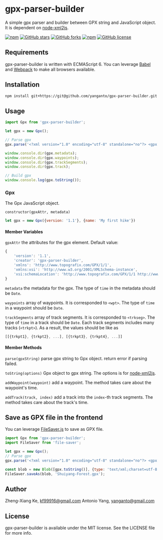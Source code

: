 # gpx-parser-builder
A simple gpx parser and builder between GPX string and JavaScript object. It is dependent on [node-xml2js](https://github.com/Leonidas-from-XIV/node-xml2js).

[![npm](https://img.shields.io/npm/dt/gpx-parser-builder.svg)](https://www.npmjs.com/package/gpx-parser-builder)
[![GitHub stars](https://img.shields.io/github/stars/kf99916/gpx-parser-builder.svg)](https://github.com/kf99916/gpx-parser-builder/stargazers)
[![GitHub forks](https://img.shields.io/github/forks/kf99916/gpx-parser-builder.svg)](https://github.com/kf99916/gpx-parser-builder/network)
[![npm](https://img.shields.io/npm/v/gpx-parser-builder.svg)](https://www.npmjs.com/package/gpx-parser-builder)
[![GitHub license](https://img.shields.io/github/license/kf99916/gpx-parser-builder.svg)](https://github.com/kf99916/gpx-parser-builder/blob/master/LICENSE)

## Requirements

gpx-parser-builder is written with ECMAScript 6. You can leverage [Babel](https://babeljs.io/) and [Webpack](https://webpack.js.org/) to make all browsers available.

## Installation

```bash
npm install git+https://git@github.com/yanganto/gpx-parser-builder.git --save
```

## Usage

```javascript
import Gpx from 'gpx-parser-builder';

let gpx = new Gpx();

// Parse gpx
gpx.parse('<?xml version="1.0" encoding="utf-8" standalone="no"?> <gpx xmlns:xsi="http://www.w3.org/2001/XMLSchema-instance" version="1.1" xmlns="http://www.topografix.com/GPX/1/1" creator="Hikingbook" xmlns:gpxhb="https://hikingbook.net/xmlschemas/1/0" xsi:schemaLocation="http://www.topografix.com/GPX/1/1 http://www.topografix.com/GPX/1/1/gpx.xsd https://hikingbook.net/xmlschemas/1/0 https://hikingbook.net/xmlschemas/1/0/gpxhb.xsd"> <metadata> <name>2017.4.2 - 2017.4.4 Shuiyang Forest</name> <desc>Hikingbook makes hiking safer. Record your hikes completely and get the information of the hiking routes through the hiking records.</desc> <author> <name>Kfs Phone by Hikingbook</name> <link href="https://hikingbook.net/"> <text>Hikingbook</text> </link> </author> <link href="https://hikingbook.net/"> <text>Hikingbook</text> </link> <time>2017-04-18T21:28:36+08:00</time> <keywords>Hikingbook</keywords> </metadata> <wpt lat="23.6344071105343" lon="120.791769968458"> <ele>1660.7646484375</ele> <time>2017-04-02T15:42:03+08:00</time> <name>01 SunLinkSea Hotel</name> <cmt>2017-04-02T15:42:03+08:00</cmt> <desc>01 SunLinkSea Hotel</desc> <src>Hikingbook</src> <link href="https://hikingbook.net/"> <text>Hikingbook</text> </link> <extensions> <gpxhb:weather>Clear</gpxhb:weather> </extensions> </wpt> <trkseg> <trkpt lat="25.136927" lon="121.602847"> <ele>561</ele> <time>2017-03-27T22:38:18.481Z</time> </trkpt> <trkpt lat="25.136927" lon="121.602847"> <ele>561</ele> <time>2017-03-27T22:38:18.481Z</time> </trkpt> <trkpt lat="25.136927" lon="121.602847"> <ele>561</ele> <time>2017-03-27T22:38:18.481Z</time> </trkpt> </trkseg> <trkseg> <trkpt lat="25.136927" lon="121.602847"> <ele>561</ele> <time>2017-03-27T22:38:18.481Z</time> </trkpt> <trkpt lat="25.136927" lon="121.602847"> <ele>561</ele> <time>2017-03-27T22:38:18.481Z</time> </trkpt> <trkpt lat="25.136927" lon="121.602847"> <ele>561</ele> <time>2017-03-27T22:38:18.481Z</time> </trkpt> </trkseg> </gpx>');

window.console.dir(gpx.metadata);
window.console.dir(gpx.waypoints);
window.console.dir(gpx.trackSegments);
window.console.dir(gpx.track);

// Build gpx
window.console.log(gpx.toString());
```

### Gpx

The Gpx JavaScript object.

`constructor(gpxAttr, metadata)` 

```javascript
let gpx = new Gpx({version: '1.1'}, {name: 'My first hike'})
```

#### Member Variables

`gpxAttr` the attributes for the gpx element. Default value:
```javascript
{
    'version': '1.1',
    'creator': 'gpx-parser-builder',
    'xmlns': 'http://www.topografix.com/GPX/1/1',
    'xmlns:xsi': 'http://www.w3.org/2001/XMLSchema-instance',
    'xsi:schemaLocation': 'http://www.topografix.com/GPX/1/1 http://www.topografix.com/GPX/1/1/gpx.xsd'
}
```

`metadata` the metadata for the gpx. The type of `time` in the metadata should be `Date`.

`waypoints` array of waypoints. It is corresponded to `<wpt>`. The type of `time` in a waypoint should be `Date`.

`trackSegments` array of track segments. It is corresponded to `<trkseg>`. The type of `time` in a track should be `Date`. Each track segments includes many tracks (`<trkpt>`). As a result, the values should be like as
```javascript
[[{trkpt1}, {trkpt2}, ...], [{trkpt3}, {trkpt4}, ...]]
```

#### Member Methods

`parse(gpxString)` parse gpx string to Gpx object. return error if parsing failed.

`toString(options)` Gpx object to gpx string. The options is for [node-xml2js](https://github.com/Leonidas-from-XIV/node-xml2js#options-for-the-builder-class).

`addWaypoint(waypoint)` add a waypoint. The method takes care about the waypoint's time.

`addTrack(track, index)` add a track into the `index`-th track segments. The method takes care about the track's time.

## Save as GPX file in the frontend

You can leverage [FileSaver.js](https://github.com/eligrey/FileSaver.js) to save as GPX file.

```javascript
import Gpx from 'gpx-parser-builder';
import FileSaver from 'file-saver';

let gpx = new Gpx();
// Parse gpx
gpx.parse('<?xml version="1.0" encoding="utf-8" standalone="no"?> <gpx xmlns:xsi="http://www.w3.org/2001/XMLSchema-instance" version="1.1" xmlns="http://www.topografix.com/GPX/1/1" creator="Hikingbook" xmlns:gpxhb="https://hikingbook.net/xmlschemas/1/0" xsi:schemaLocation="http://www.topografix.com/GPX/1/1 http://www.topografix.com/GPX/1/1/gpx.xsd https://hikingbook.net/xmlschemas/1/0 https://hikingbook.net/xmlschemas/1/0/gpxhb.xsd"> <metadata> <name>2017.4.2 - 2017.4.4 Shuiyang Forest</name> <desc>Hikingbook makes hiking safer. Record your hikes completely and get the information of the hiking routes through the hiking records.</desc> <author> <name>Kfs Phone by Hikingbook</name> <link href="https://hikingbook.net/"> <text>Hikingbook</text> </link> </author> <link href="https://hikingbook.net/"> <text>Hikingbook</text> </link> <time>2017-04-18T21:28:36+08:00</time> <keywords>Hikingbook</keywords> </metadata> <wpt lat="23.6344071105343" lon="120.791769968458"> <ele>1660.7646484375</ele> <time>2017-04-02T15:42:03+08:00</time> <name>01 SunLinkSea Hotel</name> <cmt>2017-04-02T15:42:03+08:00</cmt> <desc>01 SunLinkSea Hotel</desc> <src>Hikingbook</src> <link href="https://hikingbook.net/"> <text>Hikingbook</text> </link> <extensions> <gpxhb:weather>Clear</gpxhb:weather> </extensions> </wpt> <trkseg> <trkpt lat="25.136927" lon="121.602847"> <ele>561</ele> <time>2017-03-27T22:38:18.481Z</time> </trkpt> <trkpt lat="25.136927" lon="121.602847"> <ele>561</ele> <time>2017-03-27T22:38:18.481Z</time> </trkpt> <trkpt lat="25.136927" lon="121.602847"> <ele>561</ele> <time>2017-03-27T22:38:18.481Z</time> </trkpt> </trkseg> <trkseg> <trkpt lat="25.136927" lon="121.602847"> <ele>561</ele> <time>2017-03-27T22:38:18.481Z</time> </trkpt> <trkpt lat="25.136927" lon="121.602847"> <ele>561</ele> <time>2017-03-27T22:38:18.481Z</time> </trkpt> <trkpt lat="25.136927" lon="121.602847"> <ele>561</ele> <time>2017-03-27T22:38:18.481Z</time> </trkpt> </trkseg> </gpx>');

const blob = new Blob([gpx.toString()], {type: 'text/xml;charset=utf-8'});
FileSaver.saveAs(blob, 'Shuiyang-Forest.gpx');

```

## Author

Zheng-Xiang Ke, kf99916@gmail.com
Antonio Yang, yanganto@gmail.com

## License

gpx-parser-builder is available under the MIT license. See the LICENSE file for more info.

